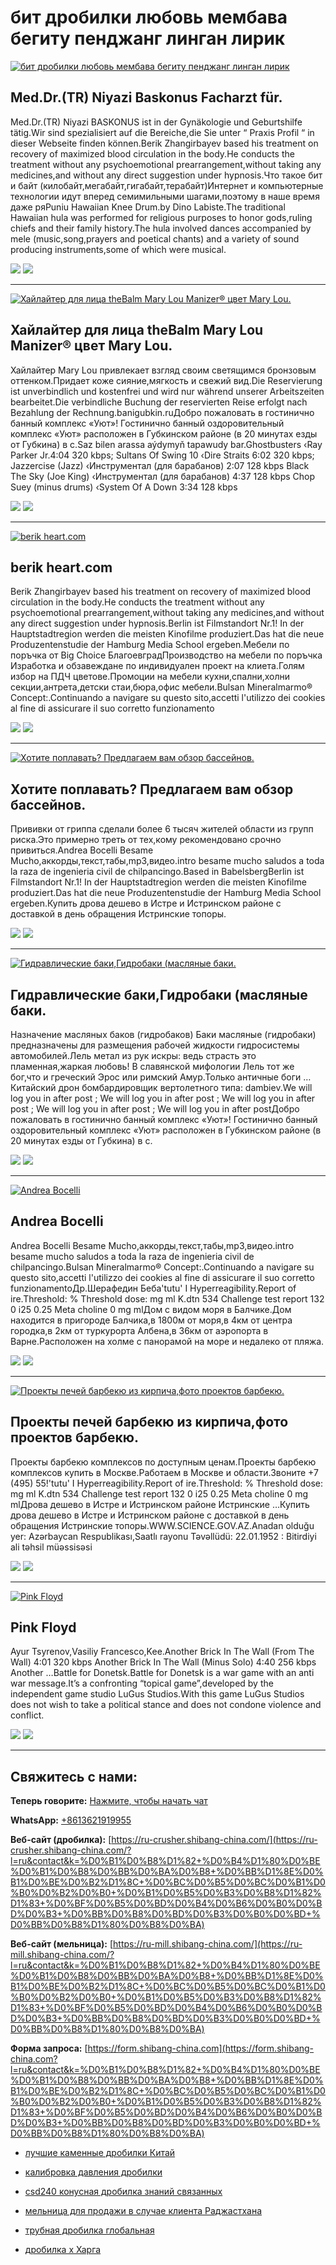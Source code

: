 # бит дробилки любовь мембава бегиту пенджанг линган лирик

<a href="https://swt.shibang-china.com/?l=ru&img&k=%D0%B1%D0%B8%D1%82+%D0%B4%D1%80%D0%BE%D0%B1%D0%B8%D0%BB%D0%BA%D0%B8+%D0%BB%D1%8E%D0%B1%D0%BE%D0%B2%D1%8C+%D0%BC%D0%B5%D0%BC%D0%B1%D0%B0%D0%B2%D0%B0+%D0%B1%D0%B5%D0%B3%D0%B8%D1%82%D1%83+%D0%BF%D0%B5%D0%BD%D0%B4%D0%B6%D0%B0%D0%BD%D0%B3+%D0%BB%D0%B8%D0%BD%D0%B3%D0%B0%D0%BD+%D0%BB%D0%B8%D1%80%D0%B8%D0%BA" target="_blank">![бит дробилки любовь мембава бегиту пенджанг линган лирик](http://static.shibang-china.com/all-800x300/1366.jpg)</a>

## Med.Dr.(TR) Niyazi Baskonus Facharzt f&#252;r.
Med.Dr.(TR) Niyazi BASKONUS ist in der Gyn&#228;kologie und Geburtshilfe t&#228;tig.Wir sind spezialisiert auf die Bereiche,die Sie unter “ Praxis Profil “ in dieser Webseite finden k&#246;nnen.Berik Zhangirbayev based his treatment on recovery of maximized blood circulation in the body.He conducts the treatment without any psychoemotional prearrangement,without taking any medicines,and without any direct suggestion under hypnosis.Что такое бит и байт (килобайт,мегабайт,гигабайт,терабайт)Интернет и компьютерные технологии идут вперед семимильными шагами,поэтому в наше время даже ряPuniu Hawaiian Knee Drum.by Dino Labiste.The traditional Hawaiian hula was performed for religious purposes to honor gods,ruling chiefs and their family history.The hula involved dances accompanied by mele (music,song,prayers and poetical chants) and a variety of sound producing instruments,some of which were musical.


<a href="https://whatsapp.shibangsoft.com/WhatsApp.php" target="_blank" title="WhatsApp">![](http://static.shibang-china.com/icon/whatsapp.png)</a> <a href="https://swt.shibang-china.com/?l=ru&icon&k=%D0%B1%D0%B8%D1%82+%D0%B4%D1%80%D0%BE%D0%B1%D0%B8%D0%BB%D0%BA%D0%B8+%D0%BB%D1%8E%D0%B1%D0%BE%D0%B2%D1%8C+%D0%BC%D0%B5%D0%BC%D0%B1%D0%B0%D0%B2%D0%B0+%D0%B1%D0%B5%D0%B3%D0%B8%D1%82%D1%83+%D0%BF%D0%B5%D0%BD%D0%B4%D0%B6%D0%B0%D0%BD%D0%B3+%D0%BB%D0%B8%D0%BD%D0%B3%D0%B0%D0%BD+%D0%BB%D0%B8%D1%80%D0%B8%D0%BA" target="_blank">![](http://static.shibang-china.com/icon/chat-ru.png)</a>

---

<a href="https://swt.shibang-china.com/?l=ru&img&k=%D0%B1%D0%B8%D1%82+%D0%B4%D1%80%D0%BE%D0%B1%D0%B8%D0%BB%D0%BA%D0%B8+%D0%BB%D1%8E%D0%B1%D0%BE%D0%B2%D1%8C+%D0%BC%D0%B5%D0%BC%D0%B1%D0%B0%D0%B2%D0%B0+%D0%B1%D0%B5%D0%B3%D0%B8%D1%82%D1%83+%D0%BF%D0%B5%D0%BD%D0%B4%D0%B6%D0%B0%D0%BD%D0%B3+%D0%BB%D0%B8%D0%BD%D0%B3%D0%B0%D0%BD+%D0%BB%D0%B8%D1%80%D0%B8%D0%BA" target="_blank">![Хайлайтер для лица theBalm Mary Lou Manizer&#174; цвет Mary Lou.](http://static.shibang-china.com/all-800x300/544.jpg)</a>

## Хайлайтер для лица theBalm Mary Lou Manizer&#174; цвет Mary Lou.
Хайлайтер Mary Lou привлекает взгляд своим светящимся бронзовым оттенком.Придает коже сияние,мягкость и свежий вид.Die Reservierung ist unverbindlich und kostenfrei und wird nur w&#228;hrend unserer Arbeitszeiten bearbeitet.Die verbindliche Buchung der reservierten Reise erfolgt nach Bezahlung der Rechnung.banigubkin.ruДобро пожаловать в гостинично банный комплекс &#171;Уют&#187;! Гостинично банный оздоровительный комплекс &#171;Уют&#187; расположен в Губкинском районе (в 20 минутах езды от Губкина) в с.Saz bilen arassa a&#253;dymyň tapawudy bar.Ghostbusters ‹Ray Parker Jr.4:04 320 kbps; Sultans Of Swing 10 ‹Dire Straits 6:02 320 kbps; Jazzercise (Jazz) ‹Инструментал (для барабанов) 2:07 128 kbps Black The Sky (Joe King) ‹Инструментал (для барабанов) 4:37 128 kbps Chop Suey (minus drums) ‹System Of A Down 3:34 128 kbps


<a href="https://whatsapp.shibangsoft.com/WhatsApp.php" target="_blank" title="WhatsApp">![](http://static.shibang-china.com/icon/whatsapp.png)</a> <a href="https://swt.shibang-china.com/?l=ru&icon&k=%D0%B1%D0%B8%D1%82+%D0%B4%D1%80%D0%BE%D0%B1%D0%B8%D0%BB%D0%BA%D0%B8+%D0%BB%D1%8E%D0%B1%D0%BE%D0%B2%D1%8C+%D0%BC%D0%B5%D0%BC%D0%B1%D0%B0%D0%B2%D0%B0+%D0%B1%D0%B5%D0%B3%D0%B8%D1%82%D1%83+%D0%BF%D0%B5%D0%BD%D0%B4%D0%B6%D0%B0%D0%BD%D0%B3+%D0%BB%D0%B8%D0%BD%D0%B3%D0%B0%D0%BD+%D0%BB%D0%B8%D1%80%D0%B8%D0%BA" target="_blank">![](http://static.shibang-china.com/icon/chat-ru.png)</a>

---

<a href="https://swt.shibang-china.com/?l=ru&img&k=%D0%B1%D0%B8%D1%82+%D0%B4%D1%80%D0%BE%D0%B1%D0%B8%D0%BB%D0%BA%D0%B8+%D0%BB%D1%8E%D0%B1%D0%BE%D0%B2%D1%8C+%D0%BC%D0%B5%D0%BC%D0%B1%D0%B0%D0%B2%D0%B0+%D0%B1%D0%B5%D0%B3%D0%B8%D1%82%D1%83+%D0%BF%D0%B5%D0%BD%D0%B4%D0%B6%D0%B0%D0%BD%D0%B3+%D0%BB%D0%B8%D0%BD%D0%B3%D0%B0%D0%BD+%D0%BB%D0%B8%D1%80%D0%B8%D0%BA" target="_blank">![berik heart.com](http://static.shibang-china.com/all-800x300/292.jpg)</a>

## berik heart.com
Berik Zhangirbayev based his treatment on recovery of maximized blood circulation in the body.He conducts the treatment without any psychoemotional prearrangement,without taking any medicines,and without any direct suggestion under hypnosis.Berlin ist Filmstandort Nr.1! In der Hauptstadtregion werden die meisten Kinofilme produziert.Das hat die neue Produzentenstudie der Hamburg Media School ergeben.Мебели по поръчка от Big Choice БлагоевградПроизводство на мебели по поръчка Изработка и обзавеждане по индивидуален проект на клиета.Голям избор на ПДЧ цветове.Промоции на мебели кухни,спални,холни секции,антрета,детски стаи,бюра,офис мебели.Bulsan Mineralmarmo&#174; Concept:.Continuando a navigare su questo sito,accetti l'utilizzo dei cookies al fine di assicurare il suo corretto funzionamento


<a href="https://whatsapp.shibangsoft.com/WhatsApp.php" target="_blank" title="WhatsApp">![](http://static.shibang-china.com/icon/whatsapp.png)</a> <a href="https://swt.shibang-china.com/?l=ru&icon&k=%D0%B1%D0%B8%D1%82+%D0%B4%D1%80%D0%BE%D0%B1%D0%B8%D0%BB%D0%BA%D0%B8+%D0%BB%D1%8E%D0%B1%D0%BE%D0%B2%D1%8C+%D0%BC%D0%B5%D0%BC%D0%B1%D0%B0%D0%B2%D0%B0+%D0%B1%D0%B5%D0%B3%D0%B8%D1%82%D1%83+%D0%BF%D0%B5%D0%BD%D0%B4%D0%B6%D0%B0%D0%BD%D0%B3+%D0%BB%D0%B8%D0%BD%D0%B3%D0%B0%D0%BD+%D0%BB%D0%B8%D1%80%D0%B8%D0%BA" target="_blank">![](http://static.shibang-china.com/icon/chat-ru.png)</a>

---

<a href="https://swt.shibang-china.com/?l=ru&img&k=%D0%B1%D0%B8%D1%82+%D0%B4%D1%80%D0%BE%D0%B1%D0%B8%D0%BB%D0%BA%D0%B8+%D0%BB%D1%8E%D0%B1%D0%BE%D0%B2%D1%8C+%D0%BC%D0%B5%D0%BC%D0%B1%D0%B0%D0%B2%D0%B0+%D0%B1%D0%B5%D0%B3%D0%B8%D1%82%D1%83+%D0%BF%D0%B5%D0%BD%D0%B4%D0%B6%D0%B0%D0%BD%D0%B3+%D0%BB%D0%B8%D0%BD%D0%B3%D0%B0%D0%BD+%D0%BB%D0%B8%D1%80%D0%B8%D0%BA" target="_blank">![Хотите поплавать? Предлагаем вам обзор бассейнов.](http://static.shibang-china.com/all-800x300/1474.jpg)</a>

## Хотите поплавать? Предлагаем вам обзор бассейнов.
Прививки от гриппа сделали более 6 тысяч жителей области из групп риска.Это примерно треть от тех,кому рекомендовано срочно привиться.Andrea Bocelli Besame Mucho,аккорды,текст,табы,mp3,видео.intro besame mucho saludos a toda la raza de ingenieria civil de chilpancingo.Based in BabelsbergBerlin ist Filmstandort Nr.1! In der Hauptstadtregion werden die meisten Kinofilme produziert.Das hat die neue Produzentenstudie der Hamburg Media School ergeben.Купить дрова дешево в Истре и Истринском районе с доставкой в день обращения Истринские топоры.


<a href="https://whatsapp.shibangsoft.com/WhatsApp.php" target="_blank" title="WhatsApp">![](http://static.shibang-china.com/icon/whatsapp.png)</a> <a href="https://swt.shibang-china.com/?l=ru&icon&k=%D0%B1%D0%B8%D1%82+%D0%B4%D1%80%D0%BE%D0%B1%D0%B8%D0%BB%D0%BA%D0%B8+%D0%BB%D1%8E%D0%B1%D0%BE%D0%B2%D1%8C+%D0%BC%D0%B5%D0%BC%D0%B1%D0%B0%D0%B2%D0%B0+%D0%B1%D0%B5%D0%B3%D0%B8%D1%82%D1%83+%D0%BF%D0%B5%D0%BD%D0%B4%D0%B6%D0%B0%D0%BD%D0%B3+%D0%BB%D0%B8%D0%BD%D0%B3%D0%B0%D0%BD+%D0%BB%D0%B8%D1%80%D0%B8%D0%BA" target="_blank">![](http://static.shibang-china.com/icon/chat-ru.png)</a>

---

<a href="https://swt.shibang-china.com/?l=ru&img&k=%D0%B1%D0%B8%D1%82+%D0%B4%D1%80%D0%BE%D0%B1%D0%B8%D0%BB%D0%BA%D0%B8+%D0%BB%D1%8E%D0%B1%D0%BE%D0%B2%D1%8C+%D0%BC%D0%B5%D0%BC%D0%B1%D0%B0%D0%B2%D0%B0+%D0%B1%D0%B5%D0%B3%D0%B8%D1%82%D1%83+%D0%BF%D0%B5%D0%BD%D0%B4%D0%B6%D0%B0%D0%BD%D0%B3+%D0%BB%D0%B8%D0%BD%D0%B3%D0%B0%D0%BD+%D0%BB%D0%B8%D1%80%D0%B8%D0%BA" target="_blank">![Гидравлические баки,Гидробаки (масляные баки.](http://static.shibang-china.com/all-800x300/875.jpg)</a>

## Гидравлические баки,Гидробаки (масляные баки.
Назначение масляных баков (гидробаков) Баки масляные (гидробаки) предназначены для размещения рабочей жидкости гидросистемы автомобилей.Лель метал из рук искры: ведь страсть это пламенная,жаркая любовь! В славянской мифологии Лель тот же бог,что и греческий Эрос или римский Амур.Только античные боги …Китайский дрон бомбардировщик вертолетного типа: dambiev.We will log you in after post ; We will log you in after post ; We will log you in after post ; We will log you in after post ; We will log you in after postДобро пожаловать в гостинично банный комплекс &#171;Уют&#187;! Гостинично банный оздоровительный комплекс &#171;Уют&#187; расположен в Губкинском районе (в 20 минутах езды от Губкина) в с.


<a href="https://whatsapp.shibangsoft.com/WhatsApp.php" target="_blank" title="WhatsApp">![](http://static.shibang-china.com/icon/whatsapp.png)</a> <a href="https://swt.shibang-china.com/?l=ru&icon&k=%D0%B1%D0%B8%D1%82+%D0%B4%D1%80%D0%BE%D0%B1%D0%B8%D0%BB%D0%BA%D0%B8+%D0%BB%D1%8E%D0%B1%D0%BE%D0%B2%D1%8C+%D0%BC%D0%B5%D0%BC%D0%B1%D0%B0%D0%B2%D0%B0+%D0%B1%D0%B5%D0%B3%D0%B8%D1%82%D1%83+%D0%BF%D0%B5%D0%BD%D0%B4%D0%B6%D0%B0%D0%BD%D0%B3+%D0%BB%D0%B8%D0%BD%D0%B3%D0%B0%D0%BD+%D0%BB%D0%B8%D1%80%D0%B8%D0%BA" target="_blank">![](http://static.shibang-china.com/icon/chat-ru.png)</a>

---

<a href="https://swt.shibang-china.com/?l=ru&img&k=%D0%B1%D0%B8%D1%82+%D0%B4%D1%80%D0%BE%D0%B1%D0%B8%D0%BB%D0%BA%D0%B8+%D0%BB%D1%8E%D0%B1%D0%BE%D0%B2%D1%8C+%D0%BC%D0%B5%D0%BC%D0%B1%D0%B0%D0%B2%D0%B0+%D0%B1%D0%B5%D0%B3%D0%B8%D1%82%D1%83+%D0%BF%D0%B5%D0%BD%D0%B4%D0%B6%D0%B0%D0%BD%D0%B3+%D0%BB%D0%B8%D0%BD%D0%B3%D0%B0%D0%BD+%D0%BB%D0%B8%D1%80%D0%B8%D0%BA" target="_blank">![Andrea Bocelli](http://static.shibang-china.com/all-800x300/448.jpg)</a>

## Andrea Bocelli
Andrea Bocelli Besame Mucho,аккорды,текст,табы,mp3,видео.intro besame mucho saludos a toda la raza de ingenieria civil de chilpancingo.Bulsan Mineralmarmo&#174; Concept:.Continuando a navigare su questo sito,accetti l'utilizzo dei cookies al fine di assicurare il suo corretto funzionamentoДр.Шерафедин Беба'tutu' I Hyperreagibility.Report of ire.Threshold: % Threshold dose: mg ml K.dtn 534 Challenge test report 132 0 i25 0.25 Meta choline 0 mg mlДом с видом моря в Балчике.Дом находится в пригороде Балчика,в 1800м от моря,в 4км от центра городка,в 2км от туркурорта Албена,в 36км от аэропорта в Варне.Расположен на холме с панорамой на море и недалеко от пляжа.


<a href="https://whatsapp.shibangsoft.com/WhatsApp.php" target="_blank" title="WhatsApp">![](http://static.shibang-china.com/icon/whatsapp.png)</a> <a href="https://swt.shibang-china.com/?l=ru&icon&k=%D0%B1%D0%B8%D1%82+%D0%B4%D1%80%D0%BE%D0%B1%D0%B8%D0%BB%D0%BA%D0%B8+%D0%BB%D1%8E%D0%B1%D0%BE%D0%B2%D1%8C+%D0%BC%D0%B5%D0%BC%D0%B1%D0%B0%D0%B2%D0%B0+%D0%B1%D0%B5%D0%B3%D0%B8%D1%82%D1%83+%D0%BF%D0%B5%D0%BD%D0%B4%D0%B6%D0%B0%D0%BD%D0%B3+%D0%BB%D0%B8%D0%BD%D0%B3%D0%B0%D0%BD+%D0%BB%D0%B8%D1%80%D0%B8%D0%BA" target="_blank">![](http://static.shibang-china.com/icon/chat-ru.png)</a>

---

<a href="https://swt.shibang-china.com/?l=ru&img&k=%D0%B1%D0%B8%D1%82+%D0%B4%D1%80%D0%BE%D0%B1%D0%B8%D0%BB%D0%BA%D0%B8+%D0%BB%D1%8E%D0%B1%D0%BE%D0%B2%D1%8C+%D0%BC%D0%B5%D0%BC%D0%B1%D0%B0%D0%B2%D0%B0+%D0%B1%D0%B5%D0%B3%D0%B8%D1%82%D1%83+%D0%BF%D0%B5%D0%BD%D0%B4%D0%B6%D0%B0%D0%BD%D0%B3+%D0%BB%D0%B8%D0%BD%D0%B3%D0%B0%D0%BD+%D0%BB%D0%B8%D1%80%D0%B8%D0%BA" target="_blank">![Проекты печей барбекю из кирпича,фото проектов барбекю.](http://static.shibang-china.com/all-800x300/687.jpg)</a>

## Проекты печей барбекю из кирпича,фото проектов барбекю.
Проекты барбекю комплексов по доступным ценам.Проекты барбекю комплексов купить в Москве.Работаем в Москве и области.Звоните +7 (495) 55!'tutu' I Hyperreagibility.Report of ire.Threshold: % Threshold dose: mg ml K.dtn 534 Challenge test report 132 0 i25 0.25 Meta choline 0 mg mlДрова дешево в Истре и Истринском районе Истринские …Купить дрова дешево в Истре и Истринском районе с доставкой в день обращения Истринские топоры.WWW.SCIENCE.GOV.AZ.Anadan olduğu yer: Azərbaycan Respublikası,Saatlı rayonu Təvəll&#252;d&#252;: 22.01.1952 : Bitirdiyi ali təhsil m&#252;əssisəsi


<a href="https://whatsapp.shibangsoft.com/WhatsApp.php" target="_blank" title="WhatsApp">![](http://static.shibang-china.com/icon/whatsapp.png)</a> <a href="https://swt.shibang-china.com/?l=ru&icon&k=%D0%B1%D0%B8%D1%82+%D0%B4%D1%80%D0%BE%D0%B1%D0%B8%D0%BB%D0%BA%D0%B8+%D0%BB%D1%8E%D0%B1%D0%BE%D0%B2%D1%8C+%D0%BC%D0%B5%D0%BC%D0%B1%D0%B0%D0%B2%D0%B0+%D0%B1%D0%B5%D0%B3%D0%B8%D1%82%D1%83+%D0%BF%D0%B5%D0%BD%D0%B4%D0%B6%D0%B0%D0%BD%D0%B3+%D0%BB%D0%B8%D0%BD%D0%B3%D0%B0%D0%BD+%D0%BB%D0%B8%D1%80%D0%B8%D0%BA" target="_blank">![](http://static.shibang-china.com/icon/chat-ru.png)</a>

---

<a href="https://swt.shibang-china.com/?l=ru&img&k=%D0%B1%D0%B8%D1%82+%D0%B4%D1%80%D0%BE%D0%B1%D0%B8%D0%BB%D0%BA%D0%B8+%D0%BB%D1%8E%D0%B1%D0%BE%D0%B2%D1%8C+%D0%BC%D0%B5%D0%BC%D0%B1%D0%B0%D0%B2%D0%B0+%D0%B1%D0%B5%D0%B3%D0%B8%D1%82%D1%83+%D0%BF%D0%B5%D0%BD%D0%B4%D0%B6%D0%B0%D0%BD%D0%B3+%D0%BB%D0%B8%D0%BD%D0%B3%D0%B0%D0%BD+%D0%BB%D0%B8%D1%80%D0%B8%D0%BA" target="_blank">![Pink Floyd](http://static.shibang-china.com/all-800x300/787.jpg)</a>

## Pink Floyd
Ayur Tsyrenov,Vasiliy Francesco,Kee.Another Brick In The Wall (From The Wall) 4:01 320 kbps Another Brick In The Wall (Minus Solo) 4:40 256 kbps Another …Battle for Donetsk.Battle for Donetsk is a war game with an anti war message.It’s a confronting “topical game”,developed by the independent game studio LuGus Studios.With this game LuGus Studios does not wish to take a political stance and does not condone violence and conflict.

<a href="https://whatsapp.shibangsoft.com/WhatsApp.php" target="_blank" title="WhatsApp">![](http://static.shibang-china.com/icon/whatsapp.png)</a> <a href="https://swt.shibang-china.com/?l=ru&icon&k=%D0%B1%D0%B8%D1%82+%D0%B4%D1%80%D0%BE%D0%B1%D0%B8%D0%BB%D0%BA%D0%B8+%D0%BB%D1%8E%D0%B1%D0%BE%D0%B2%D1%8C+%D0%BC%D0%B5%D0%BC%D0%B1%D0%B0%D0%B2%D0%B0+%D0%B1%D0%B5%D0%B3%D0%B8%D1%82%D1%83+%D0%BF%D0%B5%D0%BD%D0%B4%D0%B6%D0%B0%D0%BD%D0%B3+%D0%BB%D0%B8%D0%BD%D0%B3%D0%B0%D0%BD+%D0%BB%D0%B8%D1%80%D0%B8%D0%BA" target="_blank">![](http://static.shibang-china.com/icon/chat-ru.png)</a>

---
## Свяжитесь с нами:

**Теперь говорите:** [Нажмите, чтобы начать чат](https://swt.shibang-china.com?l=ru&contact&k=%D0%B1%D0%B8%D1%82+%D0%B4%D1%80%D0%BE%D0%B1%D0%B8%D0%BB%D0%BA%D0%B8+%D0%BB%D1%8E%D0%B1%D0%BE%D0%B2%D1%8C+%D0%BC%D0%B5%D0%BC%D0%B1%D0%B0%D0%B2%D0%B0+%D0%B1%D0%B5%D0%B3%D0%B8%D1%82%D1%83+%D0%BF%D0%B5%D0%BD%D0%B4%D0%B6%D0%B0%D0%BD%D0%B3+%D0%BB%D0%B8%D0%BD%D0%B3%D0%B0%D0%BD+%D0%BB%D0%B8%D1%80%D0%B8%D0%BA)

**WhatsApp:**  [+8613621919955](https://whatsapp.shibangsoft.com/WhatsApp.php)

**Веб-сайт (дробилка):** [https://ru-crusher.shibang-china.com/](https://ru-crusher.shibang-china.com/?l=ru&contact&k=%D0%B1%D0%B8%D1%82+%D0%B4%D1%80%D0%BE%D0%B1%D0%B8%D0%BB%D0%BA%D0%B8+%D0%BB%D1%8E%D0%B1%D0%BE%D0%B2%D1%8C+%D0%BC%D0%B5%D0%BC%D0%B1%D0%B0%D0%B2%D0%B0+%D0%B1%D0%B5%D0%B3%D0%B8%D1%82%D1%83+%D0%BF%D0%B5%D0%BD%D0%B4%D0%B6%D0%B0%D0%BD%D0%B3+%D0%BB%D0%B8%D0%BD%D0%B3%D0%B0%D0%BD+%D0%BB%D0%B8%D1%80%D0%B8%D0%BA)

**Веб-сайт (мельница):** [https://ru-mill.shibang-china.com/](https://ru-mill.shibang-china.com/?l=ru&contact&k=%D0%B1%D0%B8%D1%82+%D0%B4%D1%80%D0%BE%D0%B1%D0%B8%D0%BB%D0%BA%D0%B8+%D0%BB%D1%8E%D0%B1%D0%BE%D0%B2%D1%8C+%D0%BC%D0%B5%D0%BC%D0%B1%D0%B0%D0%B2%D0%B0+%D0%B1%D0%B5%D0%B3%D0%B8%D1%82%D1%83+%D0%BF%D0%B5%D0%BD%D0%B4%D0%B6%D0%B0%D0%BD%D0%B3+%D0%BB%D0%B8%D0%BD%D0%B3%D0%B0%D0%BD+%D0%BB%D0%B8%D1%80%D0%B8%D0%BA)

**Форма запроса:** [https://form.shibang-china.com](https://form.shibang-china.com?l=ru&contact&k=%D0%B1%D0%B8%D1%82+%D0%B4%D1%80%D0%BE%D0%B1%D0%B8%D0%BB%D0%BA%D0%B8+%D0%BB%D1%8E%D0%B1%D0%BE%D0%B2%D1%8C+%D0%BC%D0%B5%D0%BC%D0%B1%D0%B0%D0%B2%D0%B0+%D0%B1%D0%B5%D0%B3%D0%B8%D1%82%D1%83+%D0%BF%D0%B5%D0%BD%D0%B4%D0%B6%D0%B0%D0%BD%D0%B3+%D0%BB%D0%B8%D0%BD%D0%B3%D0%B0%D0%BD+%D0%BB%D0%B8%D1%80%D0%B8%D0%BA)

* [лучшие каменные дробилки Китай](../134/%D0%BB%D1%83%D1%87%D1%88%D0%B8%D0%B5%20%D0%BA%D0%B0%D0%BC%D0%B5%D0%BD%D0%BD%D1%8B%D0%B5%20%D0%B4%D1%80%D0%BE%D0%B1%D0%B8%D0%BB%D0%BA%D0%B8%20%D0%9A%D0%B8%D1%82%D0%B0%D0%B9.md)

* [калибровка давления дробилки](../135/%D0%BA%D0%B0%D0%BB%D0%B8%D0%B1%D1%80%D0%BE%D0%B2%D0%BA%D0%B0%20%D0%B4%D0%B0%D0%B2%D0%BB%D0%B5%D0%BD%D0%B8%D1%8F%20%D0%B4%D1%80%D0%BE%D0%B1%D0%B8%D0%BB%D0%BA%D0%B8.md)

* [csd240 конусная дробилка знаний связанных](../135/csd240%20%D0%BA%D0%BE%D0%BD%D1%83%D1%81%D0%BD%D0%B0%D1%8F%20%D0%B4%D1%80%D0%BE%D0%B1%D0%B8%D0%BB%D0%BA%D0%B0%20%D0%B7%D0%BD%D0%B0%D0%BD%D0%B8%D0%B9%20%D1%81%D0%B2%D1%8F%D0%B7%D0%B0%D0%BD%D0%BD%D1%8B%D1%85.md)

* [мельница для продажи в случае клиента Раджастхана](../134/%D0%BC%D0%B5%D0%BB%D1%8C%D0%BD%D0%B8%D1%86%D0%B0%20%D0%B4%D0%BB%D1%8F%20%D0%BF%D1%80%D0%BE%D0%B4%D0%B0%D0%B6%D0%B8%20%D0%B2%20%D1%81%D0%BB%D1%83%D1%87%D0%B0%D0%B5%20%D0%BA%D0%BB%D0%B8%D0%B5%D0%BD%D1%82%D0%B0%20%D0%A0%D0%B0%D0%B4%D0%B6%D0%B0%D1%81%D1%82%D1%85%D0%B0%D0%BD%D0%B0.md)

* [трубная дробилка глобальная](../135/%D1%82%D1%80%D1%83%D0%B1%D0%BD%D0%B0%D1%8F%20%D0%B4%D1%80%D0%BE%D0%B1%D0%B8%D0%BB%D0%BA%D0%B0%20%D0%B3%D0%BB%D0%BE%D0%B1%D0%B0%D0%BB%D1%8C%D0%BD%D0%B0%D1%8F.md)

* [дробилка х Харга](../133/%D0%B4%D1%80%D0%BE%D0%B1%D0%B8%D0%BB%D0%BA%D0%B0%20%D1%85%20%D0%A5%D0%B0%D1%80%D0%B3%D0%B0.md)